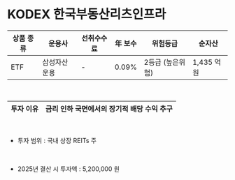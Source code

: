 # KODEX 한국부동산리츠인프라

| 상품 종류 | 운용사 | 선취수수료 | 年 보수 | 위험등급 | 순자산 |
|---|---|---|---|------|---|
| ETF | 삼성자산운용 | - | 0.09% | 2등급 (높은위험) | 1,435 억원 |

<br>

| 투자 이유 | 금리 인하 국면에서의 장기적 배당 수익 추구 |
|---|-----------------|

<br>

* 투자 범위 : 국내 상장 REITs 주

<br>

* 2025년 결산 시 투자액 : 5,200,000 원
